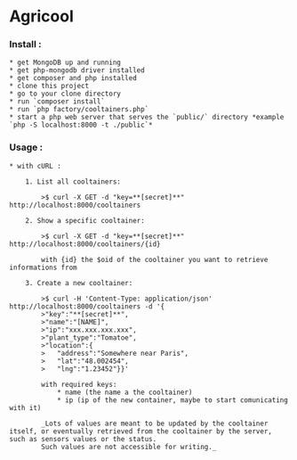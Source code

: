 # Agricool

### Install  :

	* get MongoDB up and running
	* get php-mongodb driver installed
	* get composer and php installed
	* clone this project
	* go to your clone directory
	* run `composer install`
	* run `php factory/cooltainers.php`
	* start a php web server that serves the `public/` directory *example `php -S localhost:8000 -t ./public`*

### Usage :
	
	* with cURL :

		1. List all cooltainers:
		
			>$ curl -X GET -d "key=**[secret]**" http://localhost:8000/cooltainers

		2. Show a specific cooltainer:
			
			>$ curl -X GET -d "key=**[secret]**" http://localhost:8000/cooltainers/{id}

			with {id} the $oid of the cooltainer you want to retrieve informations from

		3. Create a new cooltainer:

			>$ curl -H 'Content-Type: application/json' http://localhost:8000/cooltainers -d '{
			>"key":"**[secret]**",
			>"name":"[NAME]",
			>"ip":"xxx.xxx.xxx.xxx",
			>"plant_type":"Tomatoe",
			>"location":{
			>	"address":"Somewhere near Paris",
			>	"lat":"48.002454",
			>	"lng":"1.23452"}}'

			with required keys: 
				* name (the name a the cooltainer)
				* ip (ip of the new container, maybe to start comunicating with it)

			_Lots of values are meant to be updated by the cooltainer itself, or eventually retrieved from the cooltainer by the server, such as sensors values or the status. 
			Such values are not accessible for writing._
